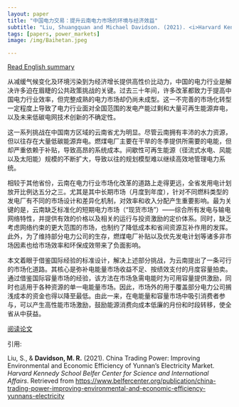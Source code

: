 ```yaml
---
layout: paper
title: "中国电力交易：提升云南电力市场的环境与经济效益"
subtitle: "Liu, Shuangquan and Michael Davidson. (2021). <i>Harvard Kennedy School Belfer Center for Science and International Affairs</i>."
tags: [papers, power_markets]
image: /img/Baihetan.jpeg

---
```

[Read English summary](/2021-03-18-china-trading-power-yunnan-electricity-market/)

从减缓气候变化及环境污染到为经济增长提供高性价比动力，中国的电力行业是解决许多迫在眉睫的公共政策挑战的关键。过去三十年间，许多改革都致力于提高中国电力行业效率，但完整成熟的电力市场却仍尚未成型。这一不完善的市场化转型一定程度上导致了电力行业面对全国范围的发电产能过剩和大量可再生能源弃电，以及未来低碳电网技术创新的不确定性。

这一系列挑战在中国南方区域的云南省尤为明显。尽管云南拥有丰沛的水力资源，但以往存在大量低碳能源弃电。燃煤电厂主要在干旱的冬季提供所需要的电能，但却严重依赖于补贴，导致高昂的系统成本。间歇性可再生能源（径流式水电、风能以及太阳能）规模的不断扩大，导致以往的规划模型难以继续高效地管理电力系统。

相较于其他省份，云南在电力行业市场化改革的道路上走得更远，全省发用电计划放开比例达五分之三。尤其是其中长期市场（月度到年度），针对不同燃料类型的发电厂有不同的市场设计和差异化机制，对效率和收入分配产生重要影响。最为关键的是，云南缺乏标准化的短期电力市场（“现货市场”）——综合所有发电与输电网络特性，并提供有效的价格以及相关的运行与投资激励的定价体系。同时，缺乏考虑网络约束的更大范围的市场，也制约了降低成本和省间资源互补作用的发挥。此外，为了维持部分电力公司的生存，燃煤电厂补贴以及优先发电计划等诸多非市场因素也给市场效率和环保成效带来了负面影响。

本文着眼于借鉴国际经验的标准设计，解决上述部分挑战，为云南提出了一条可行的市场化道路。其核心是弥补电能量市场收益不足、按绩效支付的月度容量拍卖。通过借鉴国际容量市场的经验，该方法在市场急需电能时为可用容量提供激励，同时也适用于各种资源的单一电能量市场。因此，市场外的用于覆盖部分电力公司搁浅成本的资金也得以降至最低。由此一来，在电能量和容量市场中吸引消费者参与，可以产生高性能市场激励，鼓励能源消费向成本低廉的月份和时段转移，使全省从中获益。


[阅读论文](https://www.belfercenter.org/publication/china-trading-power-improving-environmental-and-economic-efficiency-yunnans-electricity)


引用:

Liu, S., & **Davidson, M. R.** (2021). China Trading Power: Improving Environmental and Economic Efficiency of Yunnan’s Electricity Market. _Harvard Kennedy School Belfer Center for Science and International Affairs_. Retrieved from https://www.belfercenter.org/publication/china-trading-power-improving-environmental-and-economic-efficiency-yunnans-electricity




